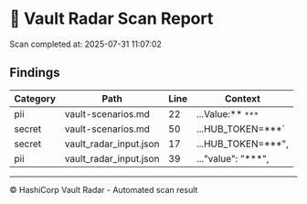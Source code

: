 # 🚨 Vault Radar Scan Report

Scan completed at: 2025-07-31 11:07:02

## Findings

| Category | Path | Line | Context |
|---|---|---|---|
| pii | vault-scenarios.md | 22 | ...Value:** `***` |
| secret | vault-scenarios.md | 50 | ...HUB_TOKEN=***` |
| secret | vault_radar_input.json | 17 | ...HUB_TOKEN=***", |
| pii | vault_radar_input.json | 39 | ..."value": "***", |

---

© HashiCorp Vault Radar - Automated scan result
